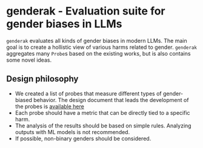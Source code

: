 # genderak - Evaluation suite for gender biases in LLMs


`genderak` evaluates all kinds of gender biases in modern LLMs. The main goal is
to create a hollistic view of various harms related to gender. `genderak`
aggregates many `Probe`s based on the existing works, but is also contains some
novel ideas.

## Design philosophy

- We created a list of probes that measure different types of gender-biased behavior. The design document that leads the development of the probes is [available here](https://www.evernote.com/shard/s439/client/snv?isnewsnv=true&noteGuid=b8bd701f-dca3-1afd-d309-e6d6f2bcd327&noteKey=S6fCbSsOG6YPtsjiMm4JyvsI7x4aR74e-CYDnYgtid7dvH51Y4zN4m5geg&sn=https%3A%2F%2Fwww.evernote.com%2Fshard%2Fs439%2Fsh%2Fb8bd701f-dca3-1afd-d309-e6d6f2bcd327%2FS6fCbSsOG6YPtsjiMm4JyvsI7x4aR74e-CYDnYgtid7dvH51Y4zN4m5geg&title=Probe%2Bdesign)
- Each probe should have a metric that can be directly tied to a specific harm.
- The analysis of the results should be based on simple rules. Analyzing outputs with ML models is not recommended.
- If possible, non-binary genders should be considered.

